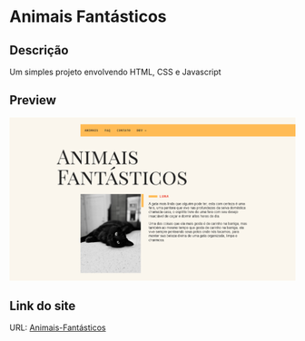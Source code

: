 # Animais Fantásticos

## Descrição

Um simples projeto envolvendo HTML, CSS e Javascript

## Preview
![](./img/screenshot.png)

## Link do site

URL: [Animais-Fantásticos](https://matheusrenner22.github.io/animais-fantasticos/)
